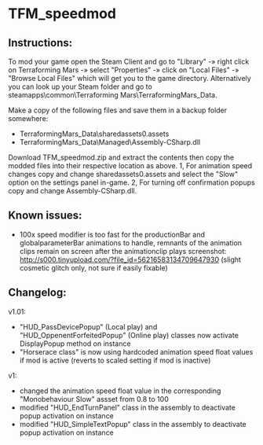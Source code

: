 # TFM_speedmod

Instructions:
-------------
To mod your game open the Steam Client and go to "Library" -» right click on Terraforming Mars -» select "Properties" -» click on "Local Files" -»  "Browse Local Files" which will get you to the game directory.
Alternatively you can look up your Steam folder and go to steamapps\common\Terraforming Mars\TerraformingMars_Data.

Make a copy of the following files and save them in a backup folder somewhere:
- TerraformingMars_Data\sharedassets0.assets
- TerraformingMars_Data\Managed\Assembly-CSharp.dll

Download TFM_speedmod.zip and extract the contents then copy the modded files into their respective location as above.
1, For animation speed changes copy and change sharedassets0.assets and select the "Slow" option on the settings panel in-game.
2, For turning off confirmation popups copy and change Assembly-CSharp.dll.


Known issues:
-------------
- 100x speed modifier is too fast for the productionBar and globalparameterBar animations to handle, remnants of the animation clips remain on screen after the animationclip plays
screenshot: http://s000.tinyupload.com/?file_id=56216583134709647930
(slight cosmetic glitch only, not sure if easily fixable)


Changelog:
----------
v1.01:
- "HUD_PassDevicePopup" (Local play) and "HUD_OppenentForfeitedPopup" (Online play) classes now activate DisplayPopup method on instance
- "Horserace class" is now using hardcoded animation speed float values if mod is active (reverts to scaled setting if mod is inactive)

v1:
- changed the animation speed float value in the corresponding "Monobehaviour Slow" assset from 0.8 to 100
- modified "HUD_EndTurnPanel" class in the assembly to deactivate popup activation on instance
- modified "HUD_SimpleTextPopup" class in the assembly to deactivate popup activation on instance
